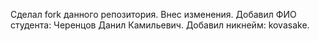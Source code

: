 ﻿ Сделал fork данного репозитория.
Внес изменения.
Добавил ФИО студента: Черенцов Данил Камильевич.
Добавил никнейм: kovasake.
